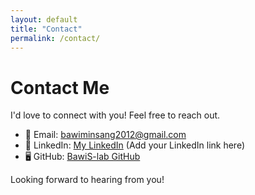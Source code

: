 ```yaml
---
layout: default
title: "Contact"
permalink: /contact/
---
```


# Contact Me

I'd love to connect with you! Feel free to reach out.

- 📧 Email: [bawiminsang2012@gmail.com](mailto:bawiminsang2012@gmail.com)
- 💼 LinkedIn: [My LinkedIn](#) (Add your LinkedIn link here)
- 🖥️ GitHub: [BawiS-lab GitHub](https://github.com/BawiS-lab)

Looking forward to hearing from you!
